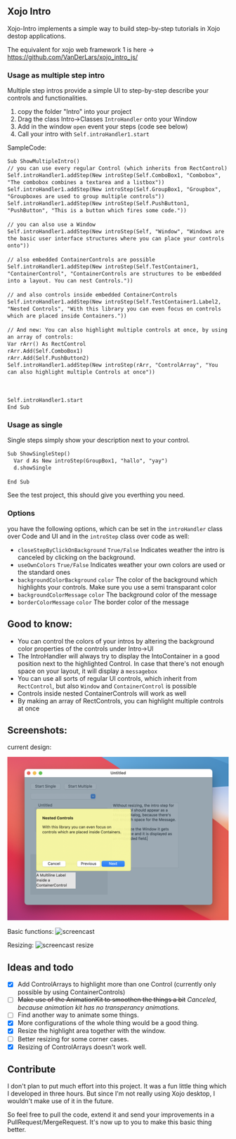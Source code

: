 ## Xojo Intro

Xojo-Intro implements a simple way to build step-by-step tutorials in Xojo destop applications.

The equivalent for xojo web framework 1 is here -> https://github.com/VanDerLars/xojo_intro_js/

### Usage as multiple step intro

Multiple step intros provide a simple UI to step-by-step describe your controls and functionalities.

1. copy the folder "Intro" into your project
2. Drag the class Intro->Classes `IntroHandler` onto your Window
3. Add in the window `open` event your steps (code see below)
4. Call your intro with `Self.introHandler1.start`

SampleCode:
``` Xojo
Sub ShowMultipleIntro()
// you can use every regular Control (which inherits from RectControl)
Self.introHandler1.addStep(New introStep(Self.ComboBox1, "Combobox", "The combobox combines a textarea and a listbox"))
Self.introHandler1.addStep(New introStep(Self.GroupBox1, "Groupbox", "Groupboxes are used to group multiple controls"))
Self.introHandler1.addStep(New introStep(Self.PushButton1, "PushButton", "This is a button which fires some code."))

// you can also use a Window
Self.introHandler1.addStep(New introStep(Self, "Window", "Windows are the basic user interface structures where you can place your controls onto"))

// also embedded ContainerControls are possible
Self.introHandler1.addStep(New introStep(Self.TestContainer1, "ContainerControl", "ContainerControls are structures to be embedded into a layout. You can nest Controls."))

// and also controls inside embedded ContainerControls
Self.introHandler1.addStep(New introStep(Self.TestContainer1.Label2, "Nested Controls", "With this library you can even focus on controls which are placed inside Containers."))

// And new: You can also highlight multiple controls at once, by using an array of controls:
Var rArr() As RectControl
rArr.Add(Self.ComboBox1)
rArr.Add(Self.PushButton2)
Self.introHandler1.addStep(New introStep(rArr, "ControlArray", "You can also highlight multiple Controls at once"))



Self.introHandler1.start
End Sub
```

### Usage as single

Single steps simply show your description next to your control.

``` Xojo
Sub ShowSingleStep()
  Var d As New introStep(GroupBox1, "hallo", "yay")
  d.showSingle
  
End Sub
```

See the test project, this should give you everthing you need.


### Options

you have the following options, which can be set in the `introHandler` class over Code and UI and in the `introStep` class over code as well:

- `closeStepByClickOnBackground` `True/False` Indicates weather the intro is canceled by clicking on the background.
- `useOwnColors` `True/False` Indicates weather your own colors are used or the standard ones
- `backgroundColorBackground` `color` The color of the background which highlights your controls. Make sure you use a semi transparant color
- `backgroundColorMessage` `color` The background color of the message
- `borderColorMessage` `color` The border color of the message


## Good to know:

- You can control the colors of your intros by altering the background color properties of the controls under Intro->UI
- The IntroHandler will always try to display the IntoContainer in a good position next to the highlighted Control. In case that there's not enough space on your layout, it will display a `messagebox`
- You can use all sorts of regular UI controls, which inherit from `RectControl`, but also `Window` and `ContainerControl` is possible
- Controls inside nested ContainerControls will work as well
- By making an array of RectControls, you can highlight multiple controls at once

## Screenshots:

current design:

![screencast](https://github.com/VanDerLars/xojo-intro/blob/main/screenshot.png)

Basic functions:
![screencast](https://github.com/VanDerLars/xojo-intro/blob/main/screencast.gif)


Resizing:
![screencast resize](https://github.com/VanDerLars/xojo-intro/blob/main/screencast_resize.gif)

## Ideas and todo

- [X] Add ControlArrays to highlight more than one Control (currently only possible by using ContainerControls)
- [ ] ~~Make use of the AnimationKit to smoothen the things a bit~~ _Canceled, because animation kit has no transperancy animations._
- [ ] Find another way to animate some things.
- [X] More configurations of the whole thing would be a good thing.
- [X] Resize the highlight area together with the window.
- [ ] Better resizing for some corner cases.
- [X] Resizing of ControlArrays doesn't work well.

## Contribute

I don't plan to put much effort into this project. It was a fun little thing which I developed in three hours. But since I'm not really using Xojo desktop, I wouldn't make use of it in the future.

So feel free to pull the code, extend it and send your improvements in a PullRequest/MergeRequest. It's now up to you to make this basic thing better.
